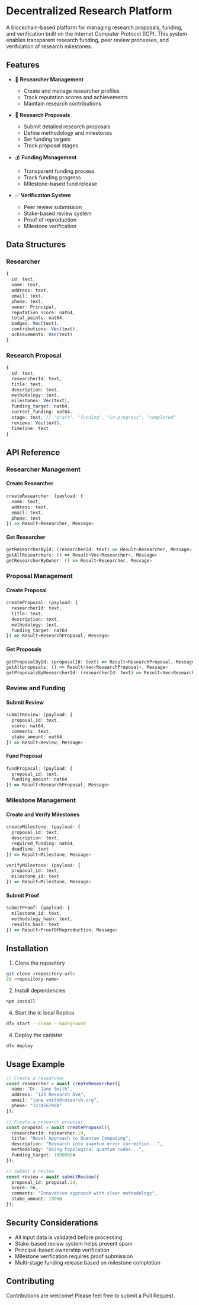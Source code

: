 # Decentralized Research Platform

A blockchain-based platform for managing research proposals, funding, and verification built on the Internet Computer Protocol (ICP). This system enables transparent research funding, peer review processes, and verification of research milestones.

## Features

- 🔬 **Researcher Management**
  - Create and manage researcher profiles
  - Track reputation scores and achievements
  - Maintain research contributions

- 📝 **Research Proposals**
  - Submit detailed research proposals
  - Define methodology and milestones
  - Set funding targets
  - Track proposal stages

- 💰 **Funding Management**
  - Transparent funding process
  - Track funding progress
  - Milestone-based fund release

- ✅ **Verification System**
  - Peer review submission
  - Stake-based review system
  - Proof of reproduction
  - Milestone verification

## Data Structures

### Researcher
```typescript
{
  id: text,
  name: text,
  address: text,
  email: text,
  phone: text,
  owner: Principal,
  reputation_score: nat64,
  total_points: nat64,
  badges: Vec(text),
  contributions: Vec(text),
  achievements: Vec(text)
}
```

### Research Proposal
```typescript
{
  id: text,
  researcherId: text,
  title: text,
  description: text,
  methodology: text,
  milestones: Vec(text),
  funding_target: nat64,
  current_funding: nat64,
  stage: text, // "draft", "funding", "in-progress", "completed"
  reviews: Vec(text),
  timeline: text
}
```

## API Reference

### Researcher Management

#### Create Researcher
```typescript
createResearcher: (payload: {
  name: text,
  address: text,
  email: text,
  phone: text
}) => Result<Researcher, Message>
```

#### Get Researcher
```typescript
getResearcherById: (researcherId: text) => Result<Researcher, Message>
getAllResearchers: () => Result<Vec<Researcher>, Message>
getResearcherByOwner: () => Result<Researcher, Message>
```

### Proposal Management

#### Create Proposal
```typescript
createProposal: (payload: {
  researcherId: text,
  title: text,
  description: text,
  methodology: text,
  funding_target: nat64
}) => Result<ResearchProposal, Message>
```

#### Get Proposals
```typescript
getProposalById: (proposalId: text) => Result<ResearchProposal, Message>
getAllproposals: () => Result<Vec<ResearchProposal>, Message>
getProposalsByResearcherId: (researcherId: text) => Result<Vec<ResearchProposal>, Message>
```

### Review and Funding

#### Submit Review
```typescript
submitReview: (payload: {
  proposal_id: text,
  score: nat64,
  comments: text,
  stake_amount: nat64
}) => Result<Review, Message>
```

#### Fund Proposal
```typescript
fundProposal: (payload: {
  proposal_id: text,
  funding_amount: nat64
}) => Result<ResearchProposal, Message>
```

### Milestone Management

#### Create and Verify Milestones
```typescript
createMilestone: (payload: {
  proposal_id: text,
  description: text,
  required_funding: nat64,
  deadline: text
}) => Result<Milestone, Message>

verifyMilestone: (payload: {
  proposal_id: text,
  milestone_id: text
}) => Result<Milestone, Message>
```

#### Submit Proof
```typescript
submitProof: (payload: {
  milestone_id: text,
  methodology_hash: text,
  results_hash: text
}) => Result<ProofOfReproduction, Message>
```

## Installation

1. Clone the repository
```bash
git clone <repository-url>
cd <repository-name>
```

2. Install dependencies
```bash
npm install
```

4. Start the Ic local Replica
```bash
dfx start --clean --background
```

4. Deploy the canister
```bash
dfx deploy
```

## Usage Example

```typescript
// Create a researcher
const researcher = await createResearcher({
  name: "Dr. Jane Smith",
  address: "123 Research Ave",
  email: "jane.smith@research.org",
  phone: "1234567890"
});

// Create a research proposal
const proposal = await createProposal({
  researcherId: researcher.id,
  title: "Novel Approach to Quantum Computing",
  description: "Research into quantum error correction...",
  methodology: "Using topological quantum codes...",
  funding_target: 1000000n
});

// Submit a review
const review = await submitReview({
  proposal_id: proposal.id,
  score: 9n,
  comments: "Innovative approach with clear methodology",
  stake_amount: 1000n
});
```

## Security Considerations

- All input data is validated before processing
- Stake-based review system helps prevent spam
- Principal-based ownership verification
- Milestone verification requires proof submission
- Multi-stage funding release based on milestone completion

## Contributing

Contributions are welcome! Please feel free to submit a Pull Request.

